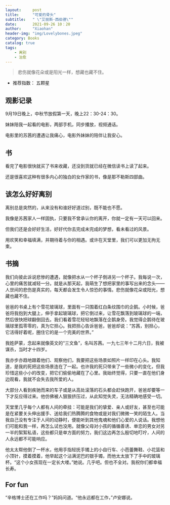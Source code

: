 ```yaml
---
layout:     post
title:      "可爱的骨头"
subtitle:   " \"艾丽斯·西伯德\""
date:       2021-09-26 10：20
author:     "Xiaohan"
header-img: "img/Lovelybones.jpeg"
category: Books
catalog: true
tags:
    - 离别
    - 治愈
---
```



> 悲伤就像花朵或是阳光一样，想藏也藏不住。

* 推荐指数： 五颗星

## 观影记录

9月19日晚上，中秋节放假第一天，晚上22：30-24：30。

妹妹陪我一起看的电影，两部手机，同步播放，视频通话。

电影里的苏茜的遭遇让我痛心，电影外妹妹的陪伴让我安心。

## 书

看完了电影很快就买了书来收藏，还没到货就已经在微信读书上读了起来。

还是很喜欢这种有很多内心的独白的女作家的书，像是那不勒斯四部曲。

## 该怎么好好离别

离别总是突然的，从来没有和谁好好道过别，既不能也不愿。

我像是苏茜家人一样固执，只要我不曾承认你的离开，你就一定有一天可以回来。

但我们还是会好好生活，好好代你去完成未完成的梦想，看未看过的风景。

用欢笑和幸福填满，并期待着与你的相遇。或许在天堂里，我们可以更加无拘无束。

## 书摘

我们向彼此诉说悲惨的遭遇，就像把水从一个杯子倒进另一个杯子。我每说一次，心里的痛苦就减轻一分。就是从那天起，我萌生了想把家里的事写出来的念头——人世间的悲伤是真实的，每天都会发生令人惊恐的事情。悲伤就像花朵或阳光，想藏也藏不住。

爸爸的书桌上有个雪花玻璃球，里面有一只围着红白条纹围巾的企鹅。小时候，爸爸将我抱到大腿上，伸手拿起玻璃球，把它倒过来，让雪花飘落到玻璃球的一端，然后很快把球翻倒回去。我们看着雪花轻轻地飘落在企鹅身旁。我觉得企鹅待在玻璃球里孤零零的，真为它担心。我把担心告诉爸爸，爸爸却说：“苏茜，别担心，它活得好着呢，圈住它的是一个完美的世界。”

我姓萨蒙，念起来就像英文的“三文鱼”，名叫苏茜。一九七三年十二月六日，我被谋杀，当时才十四岁。

我亦步亦趋地跟着他们、观察他们，我要把这些场景如照片一样印在心头。我知道，是我的死把这些场景连在了一起。也许我的死只带来了一些微小的变化，但我珍惜这些小小的改变，把它们偷偷地藏在了心里。我始终觉得，只要一直在他们身边观看，我就不会失去我所爱的人。

大部分人看到疾驰而来的车子或是从高处滚落的石头都会赶快跑开，爸爸却要等一下才反应得过来。他仿佛被人狠狠挤压过，从此知觉失灵，无法精确地感受一切。

天堂里几乎每个人都有人间的牵挂：可能是我们的挚爱、亲人或好友，甚至也可能是在紧要关头伸出援手、送给我们热腾腾的食物或是对我们微微一笑的陌生人。当我自己没有专注于人间的动静时，便能听到其他鬼魂和他们心爱的人说话。我想他们可能和我一样，再怎么试也没用。就像父母对小孩的循循善诱、单恋的男女对另一半的絮絮私语，这些都只是单方面的努力，我们这边再怎么殷切地叮咛，人间的人永远都不可能响应。

他太太帮他倒了一杯水，他用手指轻抚手镯上的小自行车、小芭蕾舞鞋、小花篮和小顶针，摸着摸着，他举起这个沾满泥巴的银手镯，而他太太放下了手中的玻璃杯。“这个小女孩现在一定长大喽。”她说。几乎吧。但也不全对。我祝你们都幸福长寿。

## For fun

“辛格博士还在工作吗？”妈妈问道。“他永远都在工作，”卢安娜说。